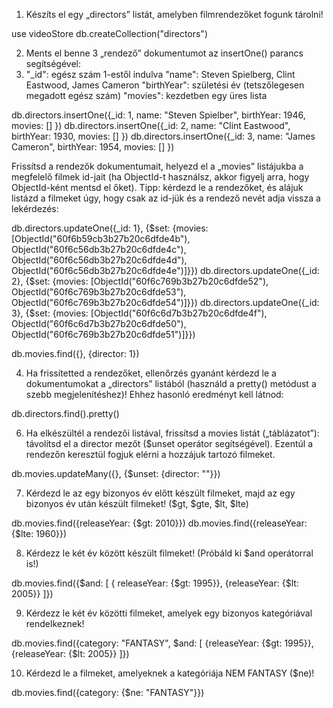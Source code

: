 1. Készíts el egy „directors” listát, amelyben filmrendezőket fogunk tárolni!

use videoStore
db.createCollection("directors")

2. Ments el benne 3 „rendező” dokumentumot az insertOne() parancs segítségével:
3. "\_id": egész szám 1-estől indulva
   "name": Steven Spielberg, Clint Eastwood, James Cameron
   "birthYear": születési év (tetszőlegesen megadott egész szám)
   "movies": kezdetben egy üres lista

db.directors.insertOne({\_id: 1, name: "Steven Spielber", birthYear: 1946, movies: [] })
db.directors.insertOne({\_id: 2, name: "Clint Eastwood", birthYear: 1930, movies: [] })
db.directors.insertOne({\_id: 3, name: "James Cameron", birthYear: 1954, movies: [] })

Frissítsd a rendezők dokumentumait, helyezd el a „movies” listájukba a megfelelő filmek id-jait (ha ObjectId-t használsz, akkor figyelj arra, hogy ObjectId-ként mentsd el őket). Tipp: kérdezd le a rendezőket, és alájuk listázd a filmeket úgy, hogy csak az id-jük és a rendező nevét adja vissza a lekérdezés:

db.directors.updateOne({\_id: 1}, {$set: {movies: [ObjectId("60f6b59cb3b27b20c6dfde4b"), ObjectId("60f6c56db3b27b20c6dfde4c"), ObjectId("60f6c56db3b27b20c6dfde4d"), ObjectId("60f6c56db3b27b20c6dfde4e")]}})
db.directors.updateOne({\_id: 2}, {$set: {movies: [ObjectId("60f6c769b3b27b20c6dfde52"), ObjectId("60f6c769b3b27b20c6dfde53"), ObjectId("60f6c769b3b27b20c6dfde54")]}})
db.directors.updateOne({\_id: 3}, {$set: {movies: [ObjectId("60f6c6d7b3b27b20c6dfde4f"), ObjectId("60f6c6d7b3b27b20c6dfde50"), ObjectId("60f6c769b3b27b20c6dfde51")]}})

db.movies.find({}, {director: 1})

4. Ha frissítetted a rendezőket, ellenőrzés gyanánt kérdezd le a dokumentumokat a „directors” listából (használd a pretty() metódust a szebb megjelenítéshez)! Ehhez hasonló eredményt kell látnod:

db.directors.find().pretty()

6. Ha elkészültél a rendezői listával, frissítsd a movies listát („táblázatot”): távolítsd el a director mezőt ($unset operátor segítségével). Ezentúl a rendezőn keresztül fogjuk elérni a hozzájuk tartozó filmeket.

db.movies.updateMany({}, {$unset: {director: ""}})

7. Kérdezd le az egy bizonyos év előtt készült filmeket, majd az egy bizonyos év után készült filmeket! ($gt, $gte, $lt, $lte)

db.movies.find({releaseYear: {$gt: 2010}})
db.movies.find({releaseYear:{$lte: 1960}})

8. Kérdezz le két év között készült filmeket! (Próbáld ki $and operátorral is!)

db.movies.find({$and: [ { releaseYear: {$gt: 1995}}, {releaseYear: {$lt: 2005}} ]})

9. Kérdezz le két év közötti filmeket, amelyek egy bizonyos kategóriával rendelkeznek!

db.movies.find({category: "FANTASY", $and: [ {releaseYear: {$gt: 1995}}, {releaseYear: {$lt: 2005}} ]})

10. Kérdezd le a filmeket, amelyeknek a kategóriája NEM FANTASY ($ne)!

db.movies.find({category: {$ne: "FANTASY"}})
